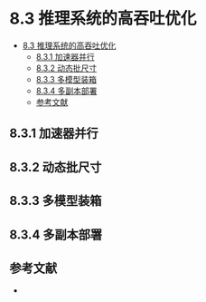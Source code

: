 <!--Copyright © Microsoft Corporation. All rights reserved.
  适用于[License](https://github.com/YanjieGao/AI-System/blob/main/LICENSE)版权许可-->


# 8.3 推理系统的高吞吐优化

- [8.3 推理系统的高吞吐优化](#83-推理系统的高吞吐优化)
  - [8.3.1 加速器并行](#831-加速器并行)
  - [8.3.2 动态批尺寸](#832-动态批尺寸)
  - [8.3.3 多模型装箱](#833-多模型装箱)
  - [8.3.4 多副本部署](#834-多副本部署)
  - [参考文献](#参考文献)
  
## 8.3.1 加速器并行
## 8.3.2 动态批尺寸
## 8.3.3 多模型装箱
## 8.3.4 多副本部署

## 参考文献

- 


